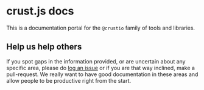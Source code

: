 # crust.js docs

This is a documentation portal for the `@crustio` family of tools and libraries.


## Help us help others

If you spot gaps in the information provided, or are uncertain about any specific area, please do [log an issue](https://github.com/crustio/docs/issues) or if you are that way inclined, make a pull-request. We really want to have good documentation in these areas and allow people to be productive right from the start.

